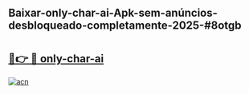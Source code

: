 ## Baixar-only-char-ai-Apk-sem-anúncios-desbloqueado-completamente-2025-#8otgb

# <h2><a href="https://ainizakaria.my?title=only-char-ai&ref=22M">🔗👉 🔴 only-char-ai</a></h2>

[![acn](https://github.com/user-attachments/assets/0f9c940e-d8b0-45ae-aac7-cd30a18b3e1c)](https://ainizakaria.my?title=only-char-ai&ref=22M)

